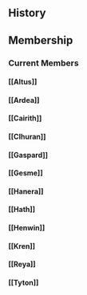## History
## Membership
### Current Members
#### [[Altus]]
#### [[Ardea]]
#### [[Cairith]]
#### [[Clhuran]]
#### [[Gaspard]]
#### [[Gesme]]
#### [[Hanera]]
#### [[Hath]]
#### [[Henwin]]
#### [[Kren]]
#### [[Reya]]
#### [[Tyton]]